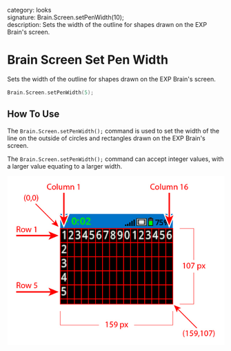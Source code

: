 category: looks  
signature: Brain.Screen.setPenWidth(10);  
description: Sets the width of the outline for shapes drawn on the EXP Brain's screen.  

# Brain Screen Set Pen Width

Sets the width of the outline for shapes drawn on the EXP Brain's screen.

```cpp
Brain.Screen.setPenWidth(5);
```

## How To Use

The `Brain.Screen.setPenWidth();` command is used to set the width of the line on the outside of circles and rectangles drawn on the EXP Brain's screen. 

The `Brain.Screen.setPenWidth();` command can accept integer values, with a larger value equating to a larger width.

![row_column_brain](exp_row_column_brain.jpg)

<advanced>
</advanced>